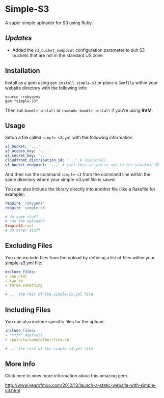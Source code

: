 # Simple-S3

A super simple uploader for S3 using Ruby.

## *Updates*
- Added the `s3_bucket_endpoint` configuration parameter to suit S3 buckets that are not in the standard US zone

## Installation

Install as a gem using `gem install simple-s3` or place a `Gemfile` within your website directory with the following info:

```gemfile
source :rubygems
gem "simple-s3"
``` 

Then run `bundle install` or `rvmsudo bundle install` if you're using **RVM**.

## Usage

Setup a file called `simple-s3.yml` with the following information:

```yaml
s3_bucket: '...'
s3_access_key: '...'
s3_secret_key: '...'
cloudfront_distribution_id: '...' # (optional)
s3_bucket_endpoint: '...' # (set this if you're not in the standard US zone)
```

And then run the command `simple-s3` from the command line within the same directory where your simple-s3.yml file is saved.

You can also include the library directly into another file (like a Rakefile for example):

```ruby
require 'rubygems'
require 'simple-s3'

# do some stuff
# run the uploader
SimpleS3.run!
# do other stuff
```

## Excluding Files

You can exclude files from the upload by defining a list of files within your simple-s3.yml file:

```yaml
exclude_files:
- one.html
- two.rb
- three.something

# ... the rest of the simple-s3.yml file
```

## Including Files

You can also include specific files for the upload

```yaml
include_files:
- "**/*" #default
- /path/to/some/other/file.rb

# ... the rest of the simple-s3.yml file
```

## More Info

Click here to view more information about this amazing gem.

http://www.yearofmoo.com/2012/10/launch-a-static-website-with-simple-s3.html
